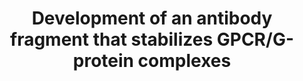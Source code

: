 ---
author_profile: false
title: "Development of an antibody fragment that stabilizes GPCR/G-protein complexes"
authors: "Maeda S, **Koehl A**, Matile H, Hu H, Hilger DH, Schertler GFX, Manglik A, Skiniotis G, Dawson RJP, Kobilka BK"
pub_date: 2018-09-13
journal: 'Nature Communications'
image: '/images/pubs/2018-maeda.png'
pdf: ''
pmid: 30213947
pmcid: PMC6137068
pdbs: 
  - 6CRK
---